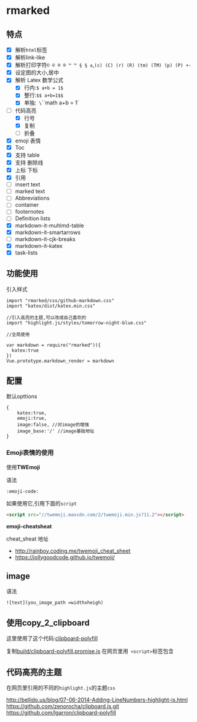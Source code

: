 # rmarked

## 特点

 - [x] 解析`html`标签
 - [x] 解析link-like
 - [x] 解析打印字符`© © ® ® ™ ™ § § ±`,`(c) (C) (r) (R) (tm) (TM) (p) (P) +-`
 - [x] 设定图的大小,居中
 - [x] 解析 Latex 数学公式
    - [x] 行内:`$ a+b = 1$`
    - [x] 整行:`$$ a+b=1$$`
    - [x] 单独:` \`\`\`math a+b = 1`
 - [ ] 代码高亮
    - [x] 行号
    - [x] 复制
    - [ ] 折叠
 - [x] emoji 表情
 - [x] Toc
 - [x] 支持 table
 - [x] 支持 删除线
 - [x] 上标 下标
 - [x] 引用
 - [ ] insert text
 - [ ] marked text
 - [ ] Abbreviations
 - [ ] container
 - [ ] footernotes
 - [ ] Definition lists
 - [x] markdown-it-multimd-table
 - [x] markdown-it-smartarrows
 - [ ] markdown-it-cjk-breaks
 - [x] markdown-it-katex
 - [x] task-lists

## 功能使用

引入样式

```
import "rmarked/css/github-markdown.css"
import "katex/dist/katex.min.css"

//引入高亮的主题,可以改成自己喜欢的
import "highlight.js/styles/tomorrow-night-blue.css"

//全局使用

var markdown = require("rmarked")({
  katex:true
})
Vue.prototype.markdown_render = markdown

```

## 配置


默认opttions 
```
{
    katex:true,
    emoji:true,
    image:false, //对image的增强
    image_base:'/' //image基础地址
}

```

### Emoji表情的使用

使用**TWEmoji**

语法

```
:emoji-code:
```

如果使用它,引用下面的`script`

```html
<script src="//twemoji.maxcdn.com/2/twemoji.min.js?11.2"></script>
```

**emoji-cheatsheat**


cheat_sheat 地址

- http://rainboy.coding.me/twemoji_cheat_sheet
- https://jollygoodcode.github.io/twemoji/

## image 

语法
```
![text](you_image_path =widthxheigh)
```

## 使用copy_2_clipboard

这里使用了这个代码:[clipboard-polyfill](https://github.com/lgarron/clipboard-polyfill)

复制[build/clipboard-polyfill.promise.js](https://raw.githubusercontent.com/lgarron/clipboard-polyfill/master/build/clipboard-polyfill.promise.js) 在网页里用` <script>`标签包含

## 代码高亮的主题

在网页里引用的不同的`highlight.js`的主题`css`

http://bellido.us/blog/07-06-2014-Adding-LineNumbers-highlight-js.html
https://github.com/zenorocha/clipboard.js.git
https://github.com/lgarron/clipboard-polyfill
